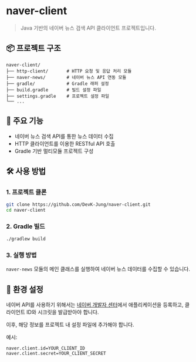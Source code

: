 # naver-client

> Java 기반의 네이버 뉴스 검색 API 클라이언트 프로젝트입니다.

## 📦 프로젝트 구조

```
naver-client/
├── http-client/       # HTTP 요청 및 응답 처리 모듈
├── naver-news/        # 네이버 뉴스 API 연동 모듈
├── gradle/            # Gradle 래퍼 설정
├── build.gradle       # 빌드 설정 파일
├── settings.gradle    # 프로젝트 설정 파일
└── ...
```

## 🚀 주요 기능

- 네이버 뉴스 검색 API를 통한 뉴스 데이터 수집
- HTTP 클라이언트를 이용한 RESTful API 호출
- Gradle 기반 멀티모듈 프로젝트 구성

## 🛠️ 사용 방법

### 1. 프로젝트 클론

```bash
git clone https://github.com/DevK-Jung/naver-client.git
cd naver-client
```

### 2. Gradle 빌드

```bash
./gradlew build
```

### 3. 실행 방법

`naver-news` 모듈의 메인 클래스를 실행하여 네이버 뉴스 데이터를 수집할 수 있습니다.

## 🔧 환경 설정

네이버 API를 사용하기 위해서는 [네이버 개발자 센터](https://developers.naver.com/main/)에서 애플리케이션을 등록하고, 클라이언트 ID와 시크릿을 발급받아야 합니다.

이후, 해당 정보를 프로젝트 내 설정 파일에 추가해야 합니다.

예시:

```properties
naver.client.id=YOUR_CLIENT_ID
naver.client.secret=YOUR_CLIENT_SECRET
```
